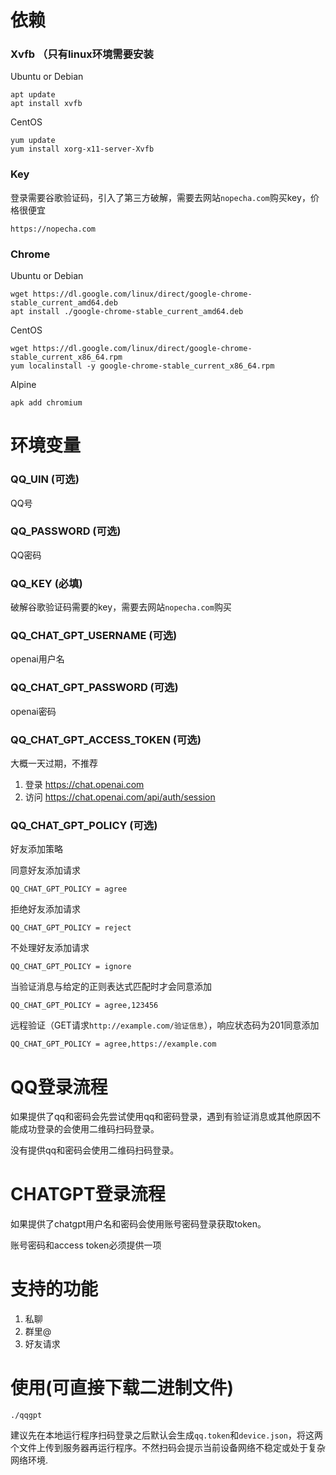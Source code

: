 
# 依赖
### Xvfb （只有linux环境需要安装
  
Ubuntu or Debian
```
apt update
apt install xvfb
```
CentOS
```
yum update
yum install xorg-x11-server-Xvfb
```
### Key
登录需要谷歌验证码，引入了第三方破解，需要去网站`nopecha.com`购买key，价格很便宜

```
https://nopecha.com
```
### Chrome

Ubuntu or Debian
```
wget https://dl.google.com/linux/direct/google-chrome-stable_current_amd64.deb
apt install ./google-chrome-stable_current_amd64.deb
```
CentOS
```
wget https://dl.google.com/linux/direct/google-chrome-stable_current_x86_64.rpm
yum localinstall -y google-chrome-stable_current_x86_64.rpm
```
Alpine
```
apk add chromium
```


# 环境变量
### QQ_UIN (可选)
QQ号
### QQ_PASSWORD (可选)
QQ密码
### QQ_KEY (必填)
破解谷歌验证码需要的key，需要去网站`nopecha.com`购买
### QQ_CHAT_GPT_USERNAME (可选)
openai用户名
### QQ_CHAT_GPT_PASSWORD (可选)
openai密码
### QQ_CHAT_GPT_ACCESS_TOKEN (可选)
大概一天过期，不推荐
1. 登录 https://chat.openai.com
2. 访问 https://chat.openai.com/api/auth/session
### QQ_CHAT_GPT_POLICY (可选)
好友添加策略

同意好友添加请求
```
QQ_CHAT_GPT_POLICY = agree
```
拒绝好友添加请求
```
QQ_CHAT_GPT_POLICY = reject
```
不处理好友添加请求
```
QQ_CHAT_GPT_POLICY = ignore
```
当验证消息与给定的正则表达式匹配时才会同意添加
```
QQ_CHAT_GPT_POLICY = agree,123456
```
远程验证（GET请求`http://example.com/验证信息`），响应状态码为201同意添加
```
QQ_CHAT_GPT_POLICY = agree,https://example.com
```
# QQ登录流程
如果提供了qq和密码会先尝试使用qq和密码登录，遇到有验证消息或其他原因不能成功登录的会使用二维码扫码登录。

没有提供qq和密码会使用二维码扫码登录。
# CHATGPT登录流程
如果提供了chatgpt用户名和密码会使用账号密码登录获取token。

账号密码和access token必须提供一项
# 支持的功能
1. 私聊
2. 群里@
3. 好友请求
# 使用(可直接下载二进制文件)
```
./qqgpt
```
建议先在本地运行程序扫码登录之后默认会生成`qq.token`和`device.json`，将这两个文件上传到服务器再运行程序。不然扫码会提示当前设备网络不稳定或处于复杂网络环境.

